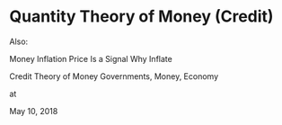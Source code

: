 # Quantity Theory of Money (Credit)



Also:

Money
Inflation
Price Is a Signal
Why Inflate


Credit Theory of Money
Governments, Money, Economy








at

May 10, 2018















